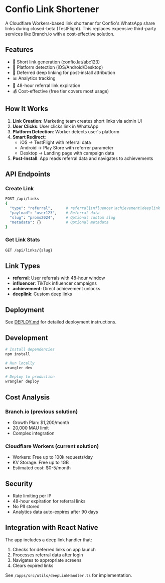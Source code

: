 # Confio Link Shortener

A Cloudflare Workers-based link shortener for Confio's WhatsApp share links during closed-beta (TestFlight). This replaces expensive third-party services like Branch.io with a cost-effective solution.

## Features

- 🔗 Short link generation (confio.lat/abc123)
- 📱 Platform detection (iOS/Android/Desktop)
- 🎯 Deferred deep linking for post-install attribution
- 📊 Analytics tracking
- 🔐 48-hour referral link expiration
- 💰 Cost-effective (free tier covers most usage)

## How It Works

1. **Link Creation**: Marketing team creates short links via admin UI
2. **User Clicks**: User clicks link in WhatsApp
3. **Platform Detection**: Worker detects user's platform
4. **Smart Redirect**:
   - iOS → TestFlight with referral data
   - Android → Play Store with referrer parameter
   - Desktop → Landing page with campaign data
5. **Post-Install**: App reads referral data and navigates to achievements

## API Endpoints

### Create Link
```bash
POST /api/links
{
  "type": "referral",      # referral|influencer|achievement|deeplink
  "payload": "user123",    # Referral data
  "slug": "promo2024",     # Optional custom slug
  "metadata": {}           # Optional metadata
}
```

### Get Link Stats
```bash
GET /api/links/{slug}
```

## Link Types

- **referral**: User referrals with 48-hour window
- **influencer**: TikTok influencer campaigns
- **achievement**: Direct achievement unlocks
- **deeplink**: Custom deep links

## Deployment

See [DEPLOY.md](./DEPLOY.md) for detailed deployment instructions.

## Development

```bash
# Install dependencies
npm install

# Run locally
wrangler dev

# Deploy to production
wrangler deploy
```

## Cost Analysis

### Branch.io (previous solution)
- Growth Plan: $1,200/month
- 20,000 MAU limit
- Complex integration

### Cloudflare Workers (current solution)
- Workers: Free up to 100k requests/day
- KV Storage: Free up to 1GB
- Estimated cost: $0-5/month

## Security

- Rate limiting per IP
- 48-hour expiration for referral links
- No PII stored
- Analytics data auto-expires after 90 days

## Integration with React Native

The app includes a deep link handler that:
1. Checks for deferred links on app launch
2. Processes referral data after login
3. Navigates to appropriate screens
4. Clears expired links

See `/apps/src/utils/deepLinkHandler.ts` for implementation.
